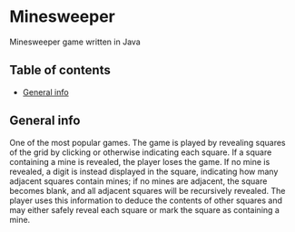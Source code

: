 # Minesweeper

Minesweeper game written in Java

## Table of contents
* [General info](#general-info)

## General info
One of the most popular games. The game is played by revealing squares of the grid by clicking or otherwise indicating each square. If a square containing a mine is revealed, the player loses the game. If no mine is revealed, a digit is instead displayed in the square, indicating how many adjacent squares contain mines; if no mines are adjacent, the square becomes blank, and all adjacent squares will be recursively revealed. The player uses this information to deduce the contents of other squares and may either safely reveal each square or mark the square as containing a mine.
